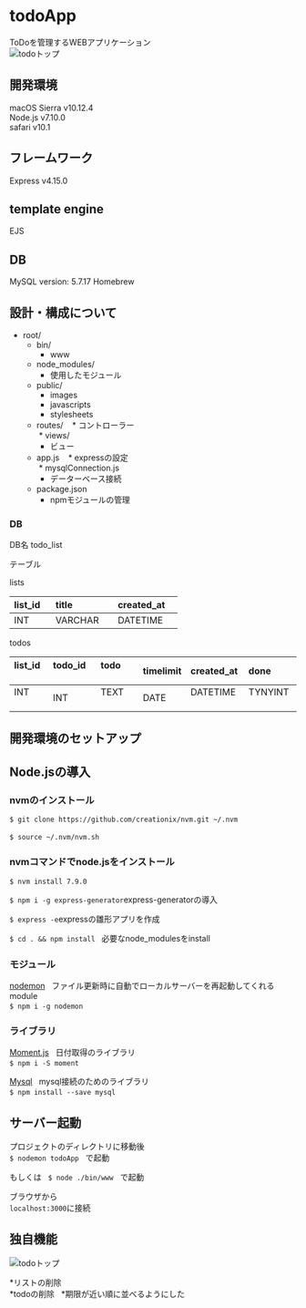 # todoApp
ToDoを管理するWEBアプリケーション  
![todoトップ](https://github.com/yamaj/todoApp/blob/master/readmeImages/todo_top.png)  


## 開発環境　
macOS Sierra  v10.12.4  
Node.js v7.10.0  
safari v10.1  
## フレームワーク
Express v4.15.0
## template engine
EJS
## DB
MySQL version: 5.7.17 Homebrew


## 設計・構成について  

* root/  
  * bin/ 
    * www
  * node_modules/
    * 使用したモジュール
  * public/
    * images
    * javascripts
    * stylesheets
  * routes/
    * コントローラー  
  * views/
    * ビュー
  * app.js
    * expressの設定  
  * mysqlConnection.js
    * データーベース接続 
  * package.json  
    * npmモジュールの管理


### DB  
DB名 todo_list

テーブル

lists

| list_id    | title       | created_at   |  
|:-----------|:------------|:-------------|  
| INT        | VARCHAR     | DATETIME     |  


todos

| list_id    | todo_id     | todo         | timelimit  |created_at  | done       |  
|:-----------|:------------|:-------------|:-----------|:-----------|:-----------| 
| INT        | INT         | TEXT         |DATE        | DATETIME   | TYNYINT    |  


## 開発環境のセットアップ　　

## Node.jsの導入

### nvmのインストール  

`$ git clone https://github.com/creationix/nvm.git ~/.nvm`  

`$ source ~/.nvm/nvm.sh`  

### nvmコマンドでnode.jsをインストール  

`$ nvm install 7.9.0`  

`$ npm i -g express-generator`express-generatorの導入  

`$ express -e`expressの雛形アプリを作成  

`$ cd . && npm install ` 必要なnode_modulesをinstall  

### モジュール　　

[nodemon](https://github.com/remy/nodemon)  
ファイル更新時に自動でローカルサーバーを再起動してくれるmodule  
`$ npm i -g nodemon`  

### ライブラリ  

[Moment.js](http://momentjs.com)  
日付取得のライブラリ  
`$ npm i -S moment`  

[Mysql](https://github.com/mysqljs/mysql)  
mysql接続のためのライブラリ  
`$ npm install --save mysql`  

## サーバー起動  
プロジェクトのディレクトリに移動後  
`$ nodemon todoApp`  
で起動  

もしくは  
`$ node ./bin/www`  
で起動

ブラウザから  
`localhost:3000`に接続  

## 独自機能  

![todoトップ](https://github.com/yamaj/todoApp/blob/master/readmeImages/todo_todo.png)  


*リストの削除  
*todoの削除  
*期限が近い順に並べるようにした  




